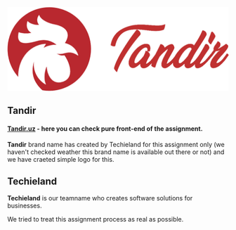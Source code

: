 <p align="center"><img src="img/logo tandir.jpg" width="800"></p>

## Tandir

#### [Tandir.uz](https://westchester.uz/tandir) - here you can check pure front-end of the assignment.

**Tandir** brand name has created by Techieland for this assignment only \(we haven't checked weather this brand name is available out there or not\) and we have craeted simple logo for this.

## Techieland

**Techieland** is our teamname who creates software solutions for businesses.

We tried to treat this assignment process as real as possible.